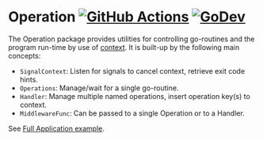 # Operation [![GitHub Actions](https://github.com/searis/template-go/workflows/Go/badge.svg?branch=master)](https://github.com/searis/template-go/actions?query=workflow%3AGo+branch%3Amaster) [![GoDev](https://img.shields.io/static/v1?label=go.dev&message=reference&color=blue)](https://pkg.go.dev/github.com/searis/op)

The Operation package provides utilities for controlling go-routines and the program run-time by use of [context](https://golang.org/pkg/context). It is built-up by the following main concepts:

- `SignalContext`: Listen for signals to cancel context, retrieve exit code hints.
- `Operations`: Manage/wait for a single go-routine.
- `Handler`: Manage multiple named operations, insert operation key(s) to context.
- `MiddlewareFunc`: Can be passed to a single Operation or to a Handler.

See [Full Application example](/examples/full-program/main.go).
